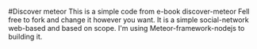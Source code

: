 #Discover meteor
This is a simple code from e-book discover-meteor
Fell free to fork and change it however you want.
It is a simple social-network web-based and based on scope. I'm using Meteor-framework-nodejs to building it.

